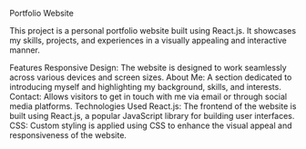 Portfolio Website


This project is a personal portfolio website built using React.js. It showcases my skills, projects, and experiences in a visually appealing and interactive manner.

Features
Responsive Design: The website is designed to work seamlessly across various devices and screen sizes.
About Me: A section dedicated to introducing myself and highlighting my background, skills, and interests.
Contact: Allows visitors to get in touch with me via email or through social media platforms.
Technologies Used
React.js: The frontend of the website is built using React.js, a popular JavaScript library for building user interfaces.
CSS: Custom styling is applied using CSS to enhance the visual appeal and responsiveness of the website.
